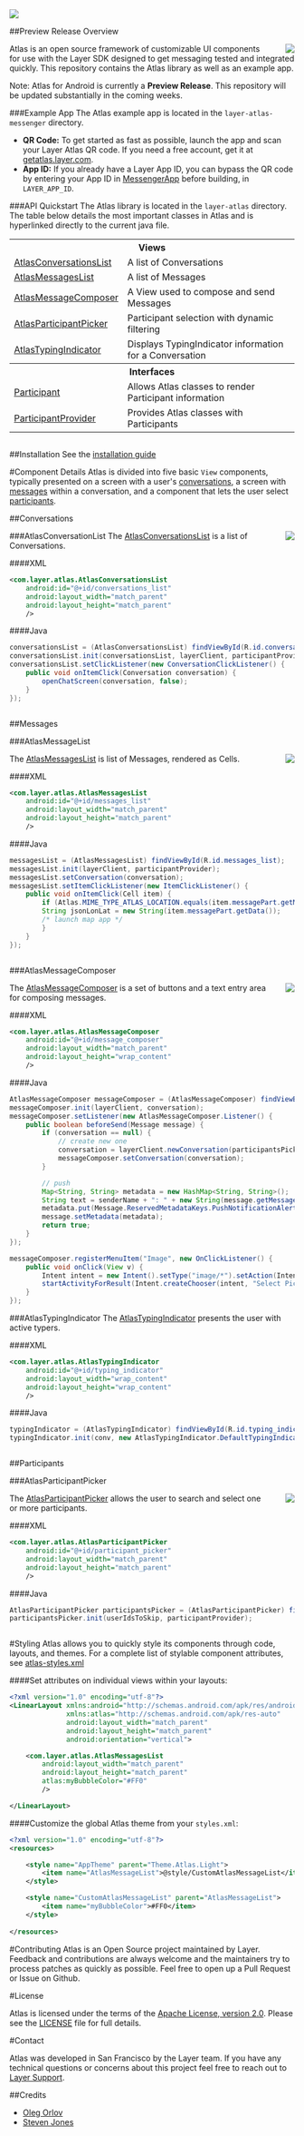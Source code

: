 <img src="assets/atlas-github-header.png"/>

##<a name="overview"></a>Preview Release Overview
<div style="float:right;padding-left:32px;"><img src="assets/walkthrough.gif" /></div>
Atlas is an open source framework of customizable UI components for use with the Layer SDK designed to get messaging tested and integrated quickly.  This repository contains the Atlas library as well as an example app.

Note: Atlas for Android is currently a **Preview Release**. This repository will be updated substantially in the coming weeks.



###<a name="example_app"></a>Example App
The Atlas example app is located in the `layer-atlas-messenger` directory.

* **QR Code:**  To get started as fast as possible, launch the app and scan your Layer Atlas QR code.  If you need a free account, get it at <a href="https://getatlas.layer.com/">getatlas.layer.com</a>.
* **App ID:** If you already have a Layer App ID, you can bypass the QR code by entering your App ID in <a href="layer-atlas-messenger/src/main/java/com/layer/atlas/messenger/MessengerApp.java#L42">MessengerApp</a> before building, in `LAYER_APP_ID`.

###<a name="api_quickstart"></a>API Quickstart
The Atlas library is located in the `layer-atlas` directory.  The table below details the most important classes in Atlas and is hyperlinked directly to the current java file.

<table>
    <tr><th colspan="2" style="text-align:center;">Views</th></tr>
    <tr>
        <td><a href="layer-atlas/src/main/java/com/layer/atlas/AtlasConversationsList.java">AtlasConversationsList</a></td>
        <td>A list of Conversations</td>
    </tr>
    <tr>
        <td><a href="layer-atlas/src/main/java/com/layer/atlas/AtlasMessagesList.java">AtlasMessagesList</a></td>
        <td>A list of Messages</td>
    </tr>
    <tr>
        <td><a href="layer-atlas/src/main/java/com/layer/atlas/AtlasMessageComposer.java">AtlasMessageComposer</a></td>
        <td>A View used to compose and send Messages</td>
    </tr>
    <tr>
        <td><a href="layer-atlas/src/main/java/com/layer/atlas/AtlasParticipantPicker.java">AtlasParticipantPicker</a></td>
        <td>Participant selection with dynamic filtering</td>
    </tr>
    <tr>
        <td><a href="layer-atlas/src/main/java/com/layer/atlas/AtlasTypingIndicator.java">AtlasTypingIndicator</a></td>
        <td>Displays TypingIndicator information for a Conversation</td>
    </tr>
    <tr><th colspan="2" style="text-align:center;">Interfaces</th></tr>
    <tr>
        <td><a href="layer-atlas/src/main/java/com/layer/atlas/Atlas.java#L130">Participant</a></td>
        <td>Allows Atlas classes to render Participant information</td>
    </tr>
    <tr>
        <td><a href="layer-atlas/src/main/java/com/layer/atlas/Atlas.java#L149">ParticipantProvider</a></td>
        <td>Provides Atlas classes with Participants</td>
    </tr>
</table>

<div style="clear: both"></div>

##<a name="installation"></a>Installation
See the <a href="INSTALLATION.md">installation guide</a>

#<a name="component_details"></a>Component Details
Atlas is divided into five basic `View` components, typically presented on a screen with a user's [conversations](#conversations), a screen with [messages](#messages) within a conversation, and a component that lets the user select [participants](#participants).

##<a name="conversations"></a>Conversations

<div style="float:right;padding-left:32px;"><img src="assets/conversations.png" /></div>

###AtlasConversationList
The <a href="layer-atlas/src/main/java/com/layer/atlas/AtlasConversationsList.java">AtlasConversationsList</a> is a list of Conversations. 

####XML

```xml
<com.layer.atlas.AtlasConversationsList
    android:id="@+id/conversations_list"
    android:layout_width="match_parent"
    android:layout_height="match_parent"
    />
```

####Java

```java
conversationsList = (AtlasConversationsList) findViewById(R.id.conversations_list);
conversationsList.init(conversationsList, layerClient, participantProvider);
conversationsList.setClickListener(new ConversationClickListener() {
	public void onItemClick(Conversation conversation) {
		openChatScreen(conversation, false);
	}
});
```

<div style="clear: both"></div>

##<a name="messages"></a>Messages

###AtlasMessageList

<div style="float:right;padding-left:32px;"><img src="assets/messages.png" /></div>

The <a href="layer-atlas/src/main/java/com/layer/atlas/AtlasMessagesList.java">AtlasMessagesList</a> is list of Messages, rendered as Cells.

####XML

```xml
<com.layer.atlas.AtlasMessagesList
    android:id="@+id/messages_list"
    android:layout_width="match_parent"
    android:layout_height="match_parent"
    />
```

####Java

```java
messagesList = (AtlasMessagesList) findViewById(R.id.messages_list);
messagesList.init(layerClient, participantProvider);
messagesList.setConversation(conversation);
messagesList.setItemClickListener(new ItemClickListener() {
	public void onItemClick(Cell item) {
		if (Atlas.MIME_TYPE_ATLAS_LOCATION.equals(item.messagePart.getMimeType())) {
       	String jsonLonLat = new String(item.messagePart.getData());
       	/* launch map app */
		}
	}
});
```

<div style="clear: both"></div>

###AtlasMessageComposer

<div style="float:right;padding-left:32px;"><img src="assets/message-composer.png" /></div>

The <a href="layer-atlas/src/main/java/com/layer/atlas/AtlasMessageComposer.java">AtlasMessageComposer</a> is a set of buttons and a text entry area for composing messages. 

####XML

```xml
<com.layer.atlas.AtlasMessageComposer
    android:id="@+id/message_composer"
    android:layout_width="match_parent"
    android:layout_height="wrap_content"
    />
```

####Java

```java
AtlasMessageComposer messageComposer = (AtlasMessageComposer) findViewById(R.id.message_composer);
messageComposer.init(layerClient, conversation);
messageComposer.setListener(new AtlasMessageComposer.Listener() {
	public boolean beforeSend(Message message) {
		if (conversation == null) {
			// create new one
			conversation = layerClient.newConversation(participantsPicker.getSelectedUserIds());
			messageComposer.setConversation(conversation);
		}

		// push
		Map<String, String> metadata = new HashMap<String, String>();
		String text = senderName + ": " + new String(message.getMessageParts().get(0).getData());
		metadata.put(Message.ReservedMetadataKeys.PushNotificationAlertMessageKey.getKey(), text);
		message.setMetadata(metadata);
		return true;
	}
});

messageComposer.registerMenuItem("Image", new OnClickListener() {
	public void onClick(View v) {
		Intent intent = new Intent().setType("image/*").setAction(Intent.ACTION_GET_CONTENT);
		startActivityForResult(Intent.createChooser(intent, "Select Picture"), REQUEST_CODE_GALLERY);
	}
});
```

###AtlasTypingIndicator
The <a href="layer-atlas/src/main/java/com/layer/atlas/AtlasTypingIndicator.java">AtlasTypingIndicator</a> presents the user with active typers.

####XML

```xml
<com.layer.atlas.AtlasTypingIndicator
    android:id="@+id/typing_indicator"
    android:layout_width="wrap_content"
    android:layout_height="wrap_content"
    />
```

####Java

```java
typingIndicator = (AtlasTypingIndicator) findViewById(R.id.typing_indicator);
typingIndicator.init(conv, new AtlasTypingIndicator.DefaultTypingIndicatorCallback(participantProvider));
```

<div style="clear: both"></div>

##<a name="participants"></a>Participants

###AtlasParticipantPicker

<div style="float:right;padding-left:32px;"><img src="assets/participant-picker.png" /></div>

The <a href="layer-atlas/src/main/java/com/layer/atlas/AtlasParticipantPicker.java">AtlasParticipantPicker</a> allows the user to search and select one or more participants.



####XML

```xml
<com.layer.atlas.AtlasParticipantPicker
    android:id="@+id/participant_picker"
    android:layout_width="match_parent"
    android:layout_height="match_parent"
    />
```

####Java

```java
AtlasParticipantPicker participantsPicker = (AtlasParticipantPicker) findViewById(R.id.participant_picker);
participantsPicker.init(userIdsToSkip, participantProvider);
```

<div style="clear: both"></div>

#<a name="styling"></a>Styling
Atlas allows you to quickly style its components through code, layouts, and themes.  For a complete list of stylable component attributes, see <a href="layer-atlas/src/main/res/values/atlas-styles.xml">atlas-styles.xml</a>

<!--####Dynamically adjust View styles through code (coming soon):

```java
	AtlasMessageList messageList = (AtlasMessageList) findViewById(R.id.messageList);
	messageList.setMyBubbleColor(Color.YELLOW);
```
-->

####Set attributes on individual views within your layouts:

```xml
<?xml version="1.0" encoding="utf-8"?>
<LinearLayout xmlns:android="http://schemas.android.com/apk/res/android"
              xmlns:atlas="http://schemas.android.com/apk/res-auto"
              android:layout_width="match_parent"
              android:layout_height="match_parent"
              android:orientation="vertical">

    <com.layer.atlas.AtlasMessagesList
        android:layout_width="match_parent"
        android:layout_height="match_parent"
        atlas:myBubbleColor="#FF0"
        />

</LinearLayout>
```

####Customize the global Atlas theme from your `styles.xml`:

```xml
<?xml version="1.0" encoding="utf-8"?>
<resources>

    <style name="AppTheme" parent="Theme.Atlas.Light">
        <item name="AtlasMessageList">@style/CustomAtlasMessageList</item>
    </style>

    <style name="CustomAtlasMessageList" parent="AtlasMessageList">
        <item name="myBubbleColor">#FF0</item>
    </style>
    
</resources>
```

#<a name="contributing"></a>Contributing
Atlas is an Open Source project maintained by Layer. Feedback and contributions are always welcome and the maintainers try to process patches as quickly as possible. Feel free to open up a Pull Request or Issue on Github.

#<a name="license"></a>License

Atlas is licensed under the terms of the [Apache License, version 2.0](http://www.apache.org/licenses/LICENSE-2.0.html). Please see the [LICENSE](LICENSE) file for full details.

#<a name="contact"></a>Contact

Atlas was developed in San Francisco by the Layer team. If you have any technical questions or concerns about this project feel free to reach out to [Layer Support](mailto:support@layer.com).

##<a name="credits"></a>Credits

* [Oleg Orlov](https://github.com/oorlov)
* [Steven Jones](https://github.com/sjones94549)